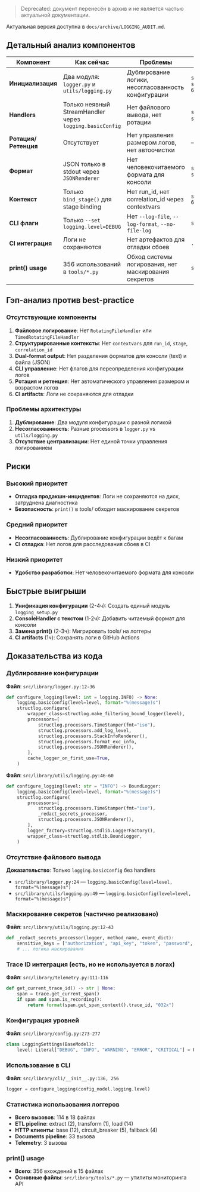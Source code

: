 > Deprecated: документ перенесён в архив и не является частью актуальной документации.

Актуальная версия доступна в `docs/archive/LOGGING_AUDIT.md`.

## Детальный анализ компонентов

| Компонент | Как сейчас | Проблемы | Доказательства (путь) |
|-----------|------------|----------|----------------------|
| **Инициализация** | Два модуля: `logger.py` и `utils/logging.py` | Дублирование логики, несогласованность конфигурации | `src/library/logger.py:12-36`, `src/library/utils/logging.py:46-60` |
| **Handlers** | Только неявный StreamHandler через `logging.basicConfig` | Нет файлового вывода, нет ротации | `src/library/logger.py:24`, `src/library/utils/logging.py:49` |
| **Ротация/Ретенция** | Отсутствует | Нет управления размером логов, нет автоочистки | — |
| **Формат** | JSON только в stdout через `JSONRenderer` | Нет человекочитаемого формата для консоли | `src/library/logger.py:32`, `src/library/utils/logging.py:54` |
| **Контекст** | Только `bind_stage()` для stage binding | Нет run_id, нет correlation_id через contextvars | `src/library/utils/logging.py:63-66` |
| **CLI флаги** | Только `--set logging.level=DEBUG` | Нет `--log-file`, `--log-format`, `--no-file-log` | `src/library/cli/__init__.py` |
| **CI интеграция** | Логи не сохраняются | Нет артефактов для отладки сбоев | `.github/workflows/ci.yaml` |
| **print() usage** | 356 использований в `tools/*.py` | Обход системы логирования, нет маскирования секретов | `src/library/tools/*.py` |

## Гэп-анализ против best-practice

### Отсутствующие компоненты

1. **Файловое логирование**: Нет `RotatingFileHandler` или `TimedRotatingFileHandler`
2. **Структурированные контексты**: Нет `contextvars` для `run_id`, `stage`, `correlation_id`
3. **Dual-format output**: Нет разделения форматов для консоли (text) и файла (JSON)
4. **CLI управление**: Нет флагов для переопределения конфигурации логов
5. **Ротация и ретенция**: Нет автоматического управления размером и возрастом логов
6. **CI artifacts**: Логи не сохраняются для отладки

### Проблемы архитектуры

1. **Дублирование**: Два модуля конфигурации с разной логикой
2. **Несогласованность**: Разные processors в `logger.py` vs `utils/logging.py`
3. **Отсутствие централизации**: Нет единой точки управления логированием

## Риски

### Высокий приоритет
- **Отладка продакшн-инцидентов**: Логи не сохраняются на диск, затруднена диагностика
- **Безопасность**: `print()` в tools/ обходит маскирование секретов

### Средний приоритет  
- **Несогласованность**: Дублирование конфигурации ведёт к багам
- **CI отладка**: Нет логов для расследования сбоев в CI

### Низкий приоритет
- **Удобство разработки**: Нет человекочитаемого формата для консоли

## Быстрые выигрыши

1. **Унификация конфигурации** (2-4ч): Создать единый модуль `logging_setup.py`
2. **ConsoleHandler с текстом** (1-2ч): Добавить читаемый формат для консоли  
3. **Замена print()** (2-3ч): Мигрировать tools/ на логгеры
4. **CI artifacts** (1ч): Сохранять логи в GitHub Actions

## Доказательства из кода

### Дублирование конфигурации

**Файл**: `src/library/logger.py:12-36`
```python
def configure_logging(level: int = logging.INFO) -> None:
    logging.basicConfig(level=level, format="%(message)s")
    structlog.configure(
        wrapper_class=structlog.make_filtering_bound_logger(level),
        processors=[
            structlog.processors.TimeStamper(fmt="iso"),
            structlog.processors.add_log_level,
            structlog.processors.StackInfoRenderer(),
            structlog.processors.format_exc_info,
            structlog.processors.JSONRenderer(),
        ],
        cache_logger_on_first_use=True,
    )
```

**Файл**: `src/library/utils/logging.py:46-60`
```python
def configure_logging(level: str = "INFO") -> BoundLogger:
    logging.basicConfig(level=level, format="%(message)s")
    structlog.configure(
        processors=[
            structlog.processors.TimeStamper(fmt="iso"),
            _redact_secrets_processor,
            structlog.processors.JSONRenderer(),
        ],
        logger_factory=structlog.stdlib.LoggerFactory(),
        wrapper_class=structlog.stdlib.BoundLogger,
    )
```

### Отсутствие файлового вывода

**Доказательство**: Только `logging.basicConfig` без handlers
- `src/library/logger.py:24` — `logging.basicConfig(level=level, format="%(message)s")`
- `src/library/utils/logging.py:49` — `logging.basicConfig(level=level, format="%(message)s")`

### Маскирование секретов (частично реализовано)

**Файл**: `src/library/utils/logging.py:12-43`
```python
def _redact_secrets_processor(logger, method_name, event_dict):
    sensitive_keys = ["authorization", "api_key", "token", "password", "secret", "key"]
    # ... логика маскирования
```

### Trace ID интеграция (есть, но не используется в логах)

**Файл**: `src/library/telemetry.py:111-116`
```python
def get_current_trace_id() -> str | None:
    span = trace.get_current_span()
    if span and span.is_recording():
        return format(span.get_span_context().trace_id, "032x")
```

### Конфигурация уровней

**Файл**: `src/library/config.py:273-277`
```python
class LoggingSettings(BaseModel):
    level: Literal["DEBUG", "INFO", "WARNING", "ERROR", "CRITICAL"] = Field(default="INFO")
```

### Использование в CLI

**Файл**: `src/library/cli/__init__.py:136, 256`
```python
logger = configure_logging(config_model.logging.level)
```

### Статистика использования логгеров

- **Всего вызовов**: 114 в 18 файлах
- **ETL pipeline**: extract (2), transform (1), load (14)
- **HTTP клиенты**: base (12), circuit_breaker (5), fallback (4)
- **Documents pipeline**: 33 вызова
- **Telemetry**: 3 вызова

### print() usage

- **Всего**: 356 вхождений в 15 файлах
- **Основные файлы**: `src/library/tools/*.py` — утилиты мониторинга API

